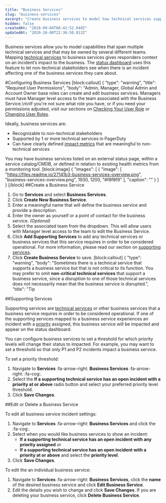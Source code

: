 ```yaml
---
title: "Business Services"
slug: "business-services"
excerpt: "Create business services to model how technical services support your business infrastructure and to communicate incident status to non-technical stakeholders"
hidden: false
createdAt: "2018-09-04T08:42:52.049Z"
updatedAt: "2020-10-08T22:36:50.913Z"
---
```

Business services allow you to model capabilities that span multiple technical services and that may be owned by several different teams. Mapping [technical services](https://support.pagerduty.com/docs/services-and-integrations#section-configuring-services-and-integrations) to business services gives responders context on an incident’s impact to the business. The [status dashboard](https://support.pagerduty.com/docs/status-dashboard) uses this feature to let non-technical stakeholders see when there is an incident affecting one of the business services they care about.

#Configuring Business Services
[block:callout]
{
  "type": "warning",
  "title": "Required User Permissions",
  "body": "Admin, Manager, Global Admin and Account Owner base roles can create and edit business services. Managers must have Manager level access to the team associated with the Business Service.\n\nIf you're not sure what role you have, or if you need your permissions adjusted, visit our sections on [Checking Your User Role](https://support.pagerduty.com/v1/docs/user-roles#section-checking-your-user-role) or [Changing User Roles](https://support.pagerduty.com/docs/user-roles#section-changing-user-roles).
</Callout>


Ideally, business services are:

* Recognizable to non-technical stakeholders
* Supported by 1 or more technical services in PagerDuty
* Can have clearly defined [impact metrics](https://support.pagerduty.com/docs/impact-metrics) that are meaningful to non-technical services

You may have business services listed on an external status page, within a service catalog/CMDB, or defined in relation to existing health metrics from a monitoring tool.
[block:image]
{
  "images": [
    {
      "image": [
        "https://files.readme.io/27141b3-business-services-overview.png",
        "business-services-overview.png",
        1930,
        1200,
        "#f8f8f9"
      ],
      "caption": ""
    }
  ]
}
[/block]
##Create a Business Service

1. Go to **Services** and select **Business Services**.
2. Click **Create New Business Service**. 
3. Enter a meaningful name that will define the business service and provide a description.
4. Enter the owner as yourself or a point of contact for the business service. *(Optional)*
5. Select the associated team from the dropdown. This will allow users with Manager level access to the team to edit the Business Service.
6. Click **Add Supporting Services** to add any technical services or business services that this service requires in order to be considered operational. For more information, please read our section on [supporting services](https://support.pagerduty.com/docs/business-services#section-supporting-services).
7. Click **Create Business Service** to save. 
[block:callout]
{
  "type": "warning",
  "body": "Sometimes there is a technical service that supports a business service but that is not critical to its function. You may prefer to omit **non-critical technical services** that support a business service, since a disruption to one of those technical services does not necessarily mean that the business service is disrupted.",
  "title": "Tip
</Callout>


##Supporting Services

Supporting services are [technical services](https://support.pagerduty.com/docs/services-and-integrations) or other business services that a business service requires in order to be considered operational. If one of the supporting services mapped to a business service experiences an incident with a [priority](https://support.pagerduty.com/docs/incident-priority) assigned, this business service will be impacted and appear on the status dashboard.

You can configure business services to set a threshold for which priority levels will change their status to impacted. For example, you may want to set a threshold so that only P1 and P2 incidents impact a business service.

To set a priority threshold:

1. Navigate to **Services** :fa-arrow-right: **Business Services** :fa-arrow-right: :fa-cog:.
2. Select the **If a supporting technical service has an open incident with a priority at or above** radio button and select your preferred priority level threshold.
3. Click **Save Changes**.

##Edit or Delete a Business Service

To edit all business service incident settings:

1. Navigate to **Services** :fa-arrow-right: **Business Services** and click the :fa-cog:.
2. Select when you would like business services to show an incident: 
   * **If a supporting technical service has an open incident with any priority assigned**
*or*
   * **If a supporting technical service has an open incident with a priority at or above** and select the **priority level**. 
3. Click **Save Changes**. 

To edit the an individual business service: 

1. Navigate to **Services** :fa-arrow-right: **Business Services**, click the **name** of the desired business service and click **Edit Business Service**.
2.  Edit the details you wish to change and click **Save Changes**. If you are deleting your business service, click **Delete Business Service**.